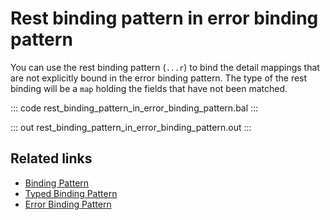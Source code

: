 # Rest binding pattern in error binding pattern

You can use the rest binding pattern (`...r`) to bind the detail mappings that are not explicitly bound in the error binding pattern. The type of the rest binding will be a `map` holding the fields that have not been matched.

::: code rest_binding_pattern_in_error_binding_pattern.bal :::

::: out rest_binding_pattern_in_error_binding_pattern.out :::

## Related links
- [Binding Pattern](/learn/by-example/binding-patterns/)
- [Typed Binding Pattern](/learn/by-example/typed-binding-pattern/)
- [Error Binding Pattern](/learn/by-example/error-binding-pattern/)
